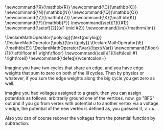 \newcommand{\R}{\mathbb{R}}
\newcommand{\C}{\mathbb{C}}
\newcommand{\N}{\mathbb{N}}
\newcommand{\Q}{\mathbb{Q}}
\newcommand{\Z}{\mathbb{Z}}
\newcommand{\K}{\mathbb{K}}
\newcommand{\F}{\mathbb{F}}
\newcommand{\set}[1]{\{#1\}}
\newcommand{\setof}[2]{\{#1 \mid #2\}}
\newcommand{\im}{\mathrm{im}}

\DeclareMathOperator{\polylog}{\text{polylog}}
\DeclareMathOperator{\poly}{\text{poly}}
\DeclareMathOperator{\E}{\mathbb{E}}
\DeclareMathOperator{\Var}{\text{Var}}
\newcommand{\floor}[1]{\left\lfloor #1 \right\rfloor}
\newcommand{\ceil}[1]{\left\lceil #1 \right\rceil}
\newcommand{\defeq}{\vcentcolon=}



Imagine you have two cycles that share an edge, and you have edge
weights that sum to zero on both of the lil cycles. 
Then by physics or whatever, if you sum the edge weights along
the big cycle you get zero as well.

imagine you had voltages assigned to a graph. 
then you can assign potentials as follows:
arbitrarily ground one of the vertices.
now, go "BFS" out and if you go from vertex with potential $u$ to
another vertex via a voltage $v$ edge, the potential of the new
vertex is defined as, you guessed it, $v+u$.

Also you can of course recover the voltages from the potential
function by subtraction.

